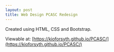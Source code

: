 ```yaml
---
layout: post
title: Web Design PCASC Redesign
---
```

Created using HTML, CSS and Bootstrap. 

Viewable at: [https://kioforsyth.github.io/PCASC/](https://kioforsyth.github.io/PCASC/)
